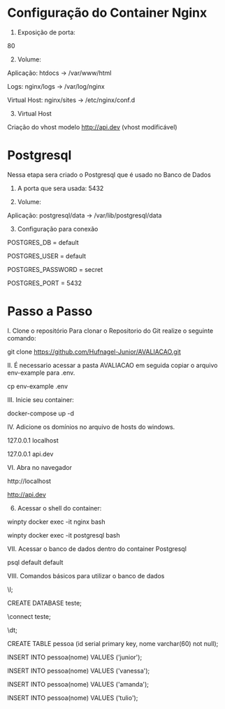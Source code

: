 # Configuração do Container Nginx

1. Exposição de porta:

80

2. Volume:

Aplicação: htdocs -> /var/www/html

Logs: nginx/logs -> /var/log/nginx

Virtual Host: nginx/sites -> /etc/nginx/conf.d

3. Virtual Host

Criação do vhost modelo http://api.dev (vhost modificável)

# Postgresql
Nessa etapa sera criado o Postgresql que é usado no Banco de Dados

1. A porta que sera usada:
5432

2. Volume:

Aplicação: postgresql/data -> /var/lib/postgresql/data

3. Configuração para conexão

POSTGRES_DB = default

POSTGRES_USER = default

POSTGRES_PASSWORD = secret

POSTGRES_PORT = 5432

# Passo a Passo

I. Clone o repositório
Para clonar o Repositorio do Git realize o seguinte comando:

git clone https://github.com/Hufnagel-Junior/AVALIACAO.git

II. É necessario acessar a pasta AVALIACAO em seguida copiar o arquivo env-example para .env.

cp env-example .env

III. Inicie seu container:

docker-compose up -d

IV. Adicione os domínios no arquivo de hosts do windows.

127.0.0.1 localhost

127.0.0.1 api.dev

VI. Abra no navegador

http://localhost

http://api.dev

6. Acessar o shell do container:

winpty docker exec -it nginx bash

winpty docker exec -it postgresql bash

VII. Acessar o banco de dados dentro do container Postgresql

psql default default

VIII. Comandos básicos para utilizar o banco de dados

\l;

CREATE DATABASE teste;

\connect teste;

\dt;

CREATE TABLE pessoa (id serial primary key, nome varchar(60) not null);

INSERT INTO pessoa(nome) VALUES ('junior');

INSERT INTO pessoa(nome) VALUES ('vanessa');

INSERT INTO pessoa(nome) VALUES ('amanda');

INSERT INTO pessoa(nome) VALUES ('tulio');
